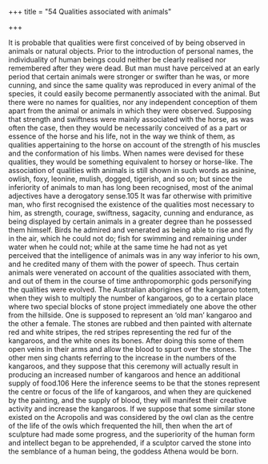 +++
title = "54 Qualities associated with animals"

+++

It is probable that qualities were first conceived of by being observed in animals or natural objects. Prior to the introduction of personal names, the individuality of human beings could neither be clearly realised nor remembered after they were dead. But man must have perceived at an early period that certain animals were stronger or swifter than he was, or more cunning, and since the same quality was reproduced in every animal of the species, it could easily become permanently associated with the animal. But there were no names for qualities, nor any independent conception of them apart from the animal or animals in which they were observed. Supposing that strength and swiftness were mainly associated with the horse, as was often the case, then they would be necessarily conceived of as a part or essence of the horse and his life, not in the way we think of them, as qualities appertaining to the horse on account of the strength of his muscles and the conformation of his limbs. When names were devised for these qualities, they would be something equivalent to horsey or horse-like. The association of qualities with animals is still shown in such words as asinine, owlish, foxy, leonine, mulish, dogged, tigerish, and so on; but since the inferiority of animals to man has long been recognised, most of the animal adjectives have a derogatory sense.105 It was far otherwise with primitive man, who first recognised the existence of the qualities most necessary to him, as strength, courage, swiftness, sagacity, cunning and endurance, as being displayed by certain animals in a greater degree than he possessed them himself. Birds he admired and venerated as being able to rise and fly in the air, which he could not do; fish for swimming and remaining under water when he could not; while at the same time he had not as yet perceived that the intelligence of animals was in any way inferior to his own, and he credited many of them with the power of speech. Thus certain animals were venerated on account of the qualities associated with them, and out of them in the course of time anthropomorphic gods personifying the qualities were evolved. The Australian aborigines of the kangaroo totem, when they wish to multiply the number of kangaroos, go to a certain place where two special blocks of stone project immediately one above the other from the hillside. One is supposed to represent an ‘old man’ kangaroo and the other a female. The stones are rubbed and then painted with alternate red and white stripes, the red stripes representing the red fur of the kangaroos, and the white ones its bones. After doing this some of them open veins in their arms and allow the blood to spurt over the stones. The other men sing chants referring to the increase in the numbers of the kangaroos, and they suppose that this ceremony will actually result in producing an increased number of kangaroos and hence an additional supply of food.106 Here the inference seems to be that the stones represent the centre or focus of the life of kangaroos, and when they are quickened by the painting, and the supply of blood, they will manifest their creative activity and increase the kangaroos. If we suppose that some similar stone existed on the Acropolis and was considered by the owl clan as the centre of the life of the owls which frequented the hill, then when the art of sculpture had made some progress, and the superiority of the human form and intellect began to be apprehended, if a sculptor carved the stone into the semblance of a human being, the goddess Athena would be born. 



